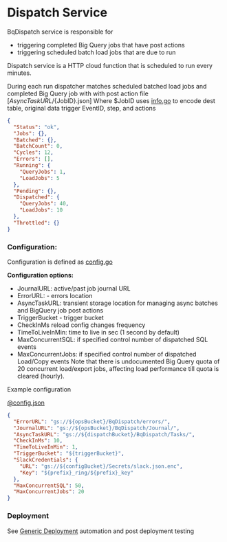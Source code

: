 # Dispatch Service

BqDispatch service is responsible for
 - triggering completed Big Query jobs that have post actions
 - triggering scheduled batch load jobs that are due to run


Dispatch service is a HTTP cloud function that is scheduled to run every minutes.

During each run dispatcher matches scheduled batched load jobs and completed Big Query job with with post action file [${AsyncTaskURL}/${JobID}.json]
Where $JobID uses [info.go](../../../../stage/info.go) to encode dest table, original data trigger EventID, step, and actions
```json
{
  "Status": "ok",
  "Jobs": {},
  "Batched": {},
  "BatchCount": 0,
  "Cycles": 12,
  "Errors": [],
  "Running": {
    "QueryJobs": 1,
    "LoadJobs": 5
  },
  "Pending": {},
  "Dispatched": {
    "QueryJobs": 40,
    "LoadJobs": 10
  },
  "Throttled": {}
}
```

### Configuration:


Configuration is defined as [config.go](config.go)

**Configuration options:**

- JournalURL: active/past job journal URL 
- ErrorURL: - errors location
- AsyncTaskURL: transient storage location for managing async batches and BigQuery job post actions 
- TriggerBucket - trigger bucket
- CheckInMs reload config changes frequency
- TimeToLiveInMin: time to live in sec (1 second by default)
- MaxConcurrentSQL: if specified control number of dispatched SQL events
- MaxConcurrentJobs: if specified control number of dispatched Load/Copy events
     Note that there is undocumented Big Query quota of 20 concurrent load/export jobs, affecting load performance till quota is cleared (hourly).  


Example configuration

[@config.json](usage/dispatch.json)
```json
{
  "ErrorURL": "gs://${opsBucket}/BqDispatch/errors/",
  "JournalURL": "gs://${opsBucket}/BqDispatch/Journal/",
  "AsyncTaskURL": "gs://${dispatchBucket}/BqDispatch/Tasks/",
  "CheckInMs": 10,
  "TimeToLiveInMin": 1,
  "TriggerBucket": "${triggerBucket}",
  "SlackCredentials": {
    "URL": "gs://${configBucket}/Secrets/slack.json.enc",
    "Key": "${prefix}_ring/${prefix}_key"
  },
  "MaxConcurrentSQL": 50,
  "MaxConcurrentJobs": 20
}
```


### Deployment

See [Generic Deployment](../deployment/README.md) automation and post deployment testing  